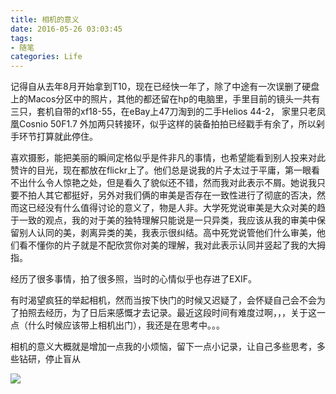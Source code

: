 ```yaml
---
title: 相机的意义
date: 2016-05-26 03:03:45
tags:
- 随笔
categories: Life
---
```


记得自从去年8月开始拿到T10，现在已经快一年了，除了中途有一次误删了硬盘上的Macos分区中的照片，其他的都还留在hp的电脑里，手里目前的镜头一共有三只，套机自带的xf18-55，在eBay上47刀淘到的二手Helios 44-2， 家里只老凤凰Cosnio 50F1.7 外加两只转接环，似乎这样的装备拍拍已经戳手有余了，所以剁手环节打算就此停住。

喜欢摄影，能把美丽的瞬间定格似乎是件非凡的事情，也希望能看到别人投来对此赞许的目光，现在都放在flickr上了。他们总是说我的片子太过于平庸，第一眼看不出什么令人惊艳之处，但是看久了貌似还不错，然而我对此表示不屑。她说我只要不拍人其它都挺好，另外对我们俩的审美是否存在一致性进行了彻底的否决，然而这已经没有什么值得讨论的意义了，物是人非。大学死党说审美是大众对美的趋于一致的观点，我的对于美的独特理解只能说是一只异类，我应该从我的审美中保留别人认同的美，剥离异类的美，我表示很纠结。高中死党说管他们什么审美，他们看不懂你的片子就是不配欣赏你对美的理解，我对此表示认同并竖起了我的大拇指。

经历了很多事情，拍了很多照，当时的心情似乎也存进了EXIF。

有时渴望疯狂的举起相机，然而当按下快门的时候又迟疑了，会怀疑自己会不会为了拍照去经历，为了日后来感慨才去记录。最近这段时间有难度过啊，，，关于这一点（什么时候应该带上相机出门），我还是在思考中。。。

相机的意义大概就是增加一点我的小烦恼，留下一点小记录，让自己多些思考，多些钻研，停止盲从

![](https://c8.staticflickr.com/8/7439/27243956015_449cb6e4c5_b.jpg)
